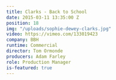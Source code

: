 ```yaml
---
title: Clarks - Back to School
date: 2015-03-11 13:35:00 Z
position: 18
img: "/uploads/sophie-dewey-clarks.jpg"
video: https://vimeo.com/133019423
company: BBH
runtime: Commercial
director: Tom Ormonde
producers: Adam Farley
role: Production Manager
is-featured: true
---
```


